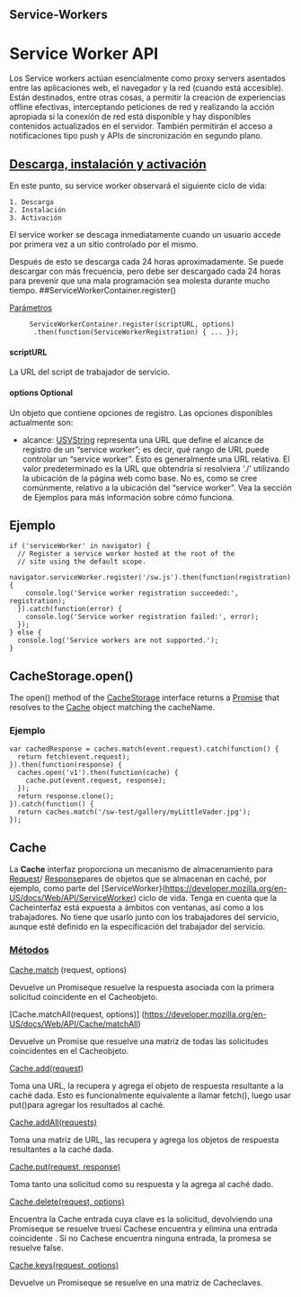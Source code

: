 ## Service-Workers

# Service Worker API

Los Service workers actúan esencialmente como proxy servers asentados entre las aplicaciones web, el navegador y la red (cuando está accesible). Están destinados, entre otras cosas, a permitir la creación de experiencias offline efectivas, interceptando peticiones de red y realizando la acción apropiada si la conexión de red está disponible y hay disponibles contenidos actualizados en el servidor. También permitirán el acceso a notificaciones tipo push y APIs de sincronización en segundo plano.

## [Descarga, instalación y activación](https://developer.mozilla.org/es/docs/Web/API/Service_Worker_API#Descarga_instalaci%C3%B3n_y_activaci%C3%B3n)

En este punto, su service worker observará el siguiente ciclo de vida:

    1. Descarga
    2. Instalación
    3. Activación

El service worker se descaga inmediatamente cuando un usuario accede por primera vez a un sitio controlado por el mismo.

Después de esto se descarga cada 24 horas aproximadamente. Se puede descargar con más frecuencia, pero debe ser descargado cada 24 horas para prevenir que una mala programación sea molesta durante mucho tiempo.
##ServiceWorkerContainer.register()

[Parámetros](https://developer.mozilla.org/es/docs/Web/API/ServiceWorkerContainer/register#Par%C3%A1metros)
```
   	 ServiceWorkerContainer.register(scriptURL, options)
   	  .then(function(ServiceWorkerRegistration) { ... });
```

#### scriptURL

La URL del script de trabajador de servicio.

#### options Optional

Un objeto que contiene opciones de registro. Las opciones disponibles actualmente son:

- alcance: [USVString](https://developer.mozilla.org/es/docs/Web/API/USVString) representa una URL que define el alcance de registro de un “service worker”; es decir, qué rango de URL puede controlar un “service worker”. Esto es generalmente una URL relativa. El valor predeterminado es la URL que obtendría si resolviera ‘./’ utilizando la ubicación de la página web como base. No es, como se cree comúnmente, relativo a la ubicación del “service worker”. Vea la sección de Ejemplos para más información sobre cómo funciona.

## Ejemplo

```
if ('serviceWorker' in navigator) {
  // Register a service worker hosted at the root of the
  // site using the default scope.
  navigator.serviceWorker.register('/sw.js').then(function(registration) {
    console.log('Service worker registration succeeded:', registration);
  }).catch(function(error) {
    console.log('Service worker registration failed:', error);
  });
} else {
  console.log('Service workers are not supported.');
}
```

## CacheStorage.open()

The open() method of the [CacheStorage](https://developer.mozilla.org/es/docs/Web/API/USVString) interface returns a [Promise](https://developer.mozilla.org/en-US/docs/Web/JavaScript/Reference/Global_Objects/Promise) that resolves to the [Cache](https://developer.mozilla.org/en-US/docs/Web/API/Cache) object matching the cacheName.
### Ejemplo


```
var cachedResponse = caches.match(event.request).catch(function() {
  return fetch(event.request);
}).then(function(response) {
  caches.open('v1').then(function(cache) {
    cache.put(event.request, response);
  });  
  return response.clone();
}).catch(function() {
  return caches.match('/sw-test/gallery/myLittleVader.jpg');
});

```
## Cache

La **Cache** interfaz proporciona un mecanismo de almacenamiento para [Request](http://fetch.spec.whatwg.org/#request)/ [Response](http://fetch.spec.whatwg.org/#response)pares de objetos que se almacenan en caché, por ejemplo, como parte del [ServiceWorker}(https://developer.mozilla.org/en-US/docs/Web/API/ServiceWorker) ciclo de vida. Tenga en cuenta que la Cacheinterfaz está expuesta a ámbitos con ventanas, así como a los trabajadores. No tiene que usarlo junto con los trabajadores del servicio, aunque esté definido en la especificación del trabajador del servicio.

### [Métodos](https://developer.mozilla.org/en-US/docs/Web/API/Cache#methods)

[Cache.match](https://developer.mozilla.org/en-US/docs/Web/API/Cache/match) (request, options)

Devuelve un Promiseque resuelve la respuesta asociada con la primera solicitud coincidente en el Cacheobjeto.

[Cache.matchAll(request, options)] (https://developer.mozilla.org/en-US/docs/Web/API/Cache/matchAll)

Devuelve un Promise que resuelve una matriz de todas las solicitudes coincidentes en el Cacheobjeto.

[Cache.add(request)](https://developer.mozilla.org/en-US/docs/Web/API/Cache/add)

Toma una URL, la recupera y agrega el objeto de respuesta resultante a la caché dada. Esto es funcionalmente equivalente a llamar fetch(), luego usar put()para agregar los resultados al caché.

[Cache.addAll(requests)](https://developer.mozilla.org/en-US/docs/Web/API/Cache/addAll)

Toma una matriz de URL, las recupera y agrega los objetos de respuesta resultantes a la caché dada.

[Cache.put(request, response)](https://developer.mozilla.org/en-US/docs/Web/API/Cache/put)

Toma tanto una solicitud como su respuesta y la agrega al caché dado.

[Cache.delete(request, options)](https://developer.mozilla.org/en-US/docs/Web/API/Cache/delete)

Encuentra la Cache entrada cuya clave es la solicitud, devolviendo una Promiseque se resuelve truesi Cachese encuentra y elimina una entrada coincidente . Si no Cachese encuentra ninguna entrada, la promesa se resuelve false.

[Cache.keys(request, options)](https://developer.mozilla.org/en-US/docs/Web/API/Cache/keys)

Devuelve un Promiseque se resuelve en una matriz de Cacheclaves.
